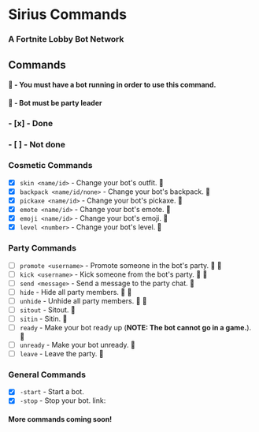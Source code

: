 # Sirius Commands
### A Fortnite Lobby Bot Network

## Commands

#### :link: - You must have a bot running in order to use this command.
#### :crown: - Bot must be party leader

### - [x] - Done
### - [ ] - Not done

### Cosmetic Commands

- [x] `skin <name/id>` - Change your bot's outfit. :link:  
- [x] `backpack <name/id/none>` - Change your bot's backpack. :link:  
- [x] `pickaxe <name/id>` - Change your bot's pickaxe. :link:  
- [x] `emote <name/id>` - Change your bot's emote. :link:  
- [x] `emoji <name/id>` - Change your bot's emoji. :link:  
- [x] `level <number>` - Change your bot's level. :link:  

### Party Commands

- [ ] `promote <username>` - Promote someone in the bot's party. :link: :crown:  
- [ ] `kick <username>` - Kick someone from the bot's party. :link: :crown:  
- [ ] `send <message>` - Send a message to the party chat. :link:  
- [ ] `hide` - Hide all party members. :link: :crown:  
- [ ] `unhide` - Unhide all party members. :link: :crown:  
- [ ] `sitout` - Sitout. :link:  
- [ ] `sitin` - Sitin. :link:  
- [ ] `ready` - Make your bot ready up (**NOTE: The bot __cannot__ go in a game.**). :link:  
- [ ] `unready` - Make your bot unready. :link:  
- [ ] `leave` - Leave the party. :link:

### General Commands

- [x] `-start` - Start a bot.  
- [x] `-stop` - Stop your bot. link:

#### More commands coming soon!
